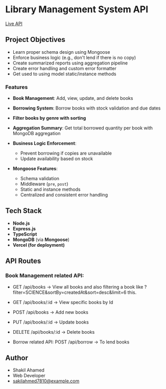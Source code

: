 # Library Management System API

[Live API](https://assignment-3-six-omega.vercel.app/)

## Project Objectives

- Learn proper schema design using Mongoose
- Enforce business logic (e.g., don't lend if there is no copy)
- Create summarized reports using aggregation pipeline
- Create error handling and custom error formatter
- Get used to using model static/instance methods

### Features

- **Book Management**: Add, view, update, and delete books
- **Borrowing System**: Borrow books with stock validation and due dates
- **Filter books by genre with sorting**
- **Aggregation Summary**: Get total borrowed quantity per book with MongoDB aggregation
- **Business Logic Enforcement**:

  - Prevent borrowing if copies are unavailable
  - Update availability based on stock

- **Mongoose Features**:
  - Schema validation
  - Middleware (`pre`, `post`)
  - Static and instance methods
  - Centralized and consistent error handling

## Tech Stack

- **Node.js**
- **Express.js**
- **TypeScript**
- **MongoDB** (via **Mongoose**)
- **Vercel (for deployment)**

## API Routes

### Book Management related API:

- GET /api/books → View all books and also filtering a book like ?filter=SCIENCE&sortBy=createdAt&sort=desc&limit=6 this.

- GET /api/books/:id → View specific books by Id

- POST /api/books → Add new books

- PUT /api/books/:id → Update books

- DELETE /api/books/:id → Delete books

- Borrow related API: POST /api/borrow → To lend books




## Author
- Shakil Ahamed
- Web Developer
- sakilahmed7810@example.com